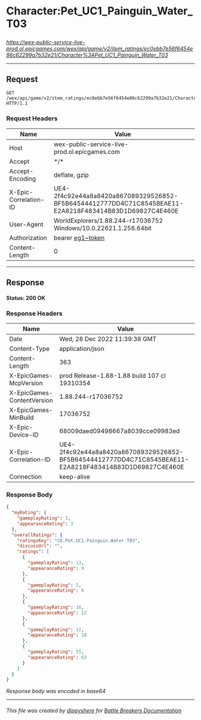 # Character:Pet_UC1_Painguin_Water_T03

#####

*https://wex-public-service-live-prod.ol.epicgames.com/wex/api/game/v2/item_ratings/ec0ebb7e56f6454e86c62299a7b32e21/Character%3APet_UC1_Painguin_Water_T03*

___

## Request

```http request
GET /wex/api/game/v2/item_ratings/ec0ebb7e56f6454e86c62299a7b32e21/Character%3APet_UC1_Painguin_Water_T03 HTTP/1.1
```





### Request Headers

| Name | Value |
|---|---|
| Host | wex-public-service-live-prod.ol.epicgames.com |
| Accept | \*/\* |
| Accept-Encoding | deflate, gzip |
| X-Epic-Correlation-ID | UE4-2f4c92e44a8a8420a867089329526852-BF5B64544412777DD4C71C8545BEAE11-E2A8218F483414B83D1D69827C4E460E |
| User-Agent | WorldExplorers/1.88.244-r17036752 Windows/10.0.22621.1.256.64bit |
| Authorization | bearer [eg1~token](https://github.com/dippyshere/battle-breakers-documentation/blob/master/docs/common/tokens/eg1.md) |
| Content-Length | 0 |



___

## Response

#### Status: 200 OK




### Response Headers

| Name | Value |
|---|---|
| Date | Wed, 28 Dec 2022 11:39:38 GMT |
| Content-Type | application/json |
| Content-Length | 363 |
| X-EpicGames-McpVersion | prod Release-1.88-1.88 build 107 cl 19310354 |
| X-EpicGames-ContentVersion | 1.88.244-r17036752 |
| X-EpicGames-MinBuild | 17036752 |
| X-Epic-Device-ID | 68009daed09498667a8039cce09983ed |
| X-Epic-Correlation-ID | UE4-2f4c92e44a8a8420a867089329526852-BF5B64544412777DD4C71C8545BEAE11-E2A8218F483414B83D1D69827C4E460E |
| Connection | keep-alive |


### Response Body

```json
{
  "myRating": {
    "gameplayRating": 3,
    "appearanceRating": 3
  },
  "overallRatings": {
    "ratingsKey": "CD.Pet.UC1.Painguin.Water.T03",
    "discussUrl": "",
    "ratings": [
      {
        "gameplayRating": 13,
        "appearanceRating": 9
      },
      {
        "gameplayRating": 5,
        "appearanceRating": 6
      },
      {
        "gameplayRating": 16,
        "appearanceRating": 12
      },
      {
        "gameplayRating": 12,
        "appearanceRating": 10
      },
      {
        "gameplayRating": 55,
        "appearanceRating": 63
      }
    ]
  }
}
```

*Response body was encoded in base64*

___

###### This file was created by [dippyshere](https://github.com/dippyshere) for [Battle Breakers Documentation](https://github.com/dippyshere/battle-breakers-documentation)
